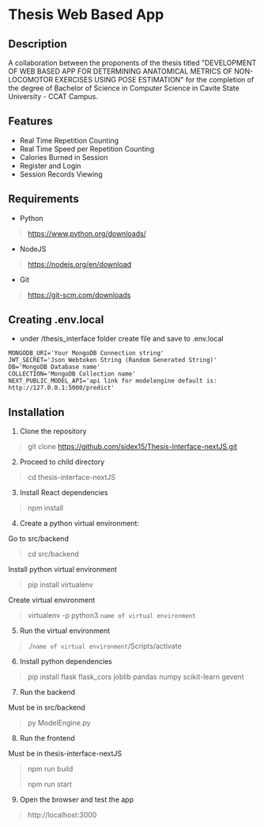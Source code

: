 # Thesis Web Based App

## Description
A collaboration between the proponents of the thesis titled "DEVELOPMENT OF WEB BASED APP FOR DETERMINING ANATOMICAL METRICS OF NON-LOCOMOTOR EXERCISES USING POSE ESTIMATION" for the completion of the degree of Bachelor of Science in Computer Science in Cavite State University - CCAT Campus.

## Features
- Real Time Repetition Counting
- Real Time Speed per Repetition Counting
- Calories Burned in Session
- Register and Login
- Session Records Viewing

## Requirements
- Python 
> https://www.python.org/downloads/
- NodeJS
> https://nodejs.org/en/download
- Git
> https://git-scm.com/downloads

## Creating .env.local
- under /thesis_interface folder create file and save to .env.local
```
MONGODB_URI='Your MongoDB Connection string'
JWT_SECRET='Json Webtoken String (Random Generated String)'
DB='MongoDB Database name'
COLLECTION='MongoDB Collection name'
NEXT_PUBLIC_MODEL_API='api link for modelengine default is: http://127.0.0.1:5000/predict'
```

## Installation
1. Clone the repository
> git clone https://github.com/sidex15/Thesis-Interface-nextJS.git

2. Proceed to child directory
> cd thesis-interface-nextJS

3. Install React dependencies
> npm install

4. Create a python virtual environment:

 Go to src/backend
> cd src/backend

 Install python virtual environment
> pip install virtualenv

 Create virtual environment
> virtualenv -p python3 `name of virtual environment`

5. Run the virtual environment
> ./`name of virtual environment`/Scripts/activate

6. Install python dependencies
> pip install flask flask_cors joblib pandas numpy scikit-learn gevent

7. Run the backend

 Must be in src/backend
> py ModelEngine.py

8. Run the frontend

 Must be in thesis-interface-nextJS
> npm run build
>
> npm run start

9. Open the browser and test the app
> http://localhost:3000
